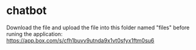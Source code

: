 # chatbot
Download the file and upload the file into this folder named "files" before runing the application:
https://app.box.com/s/cfh1buvv9utnda9x1vt0sfyx1ftm0su6
